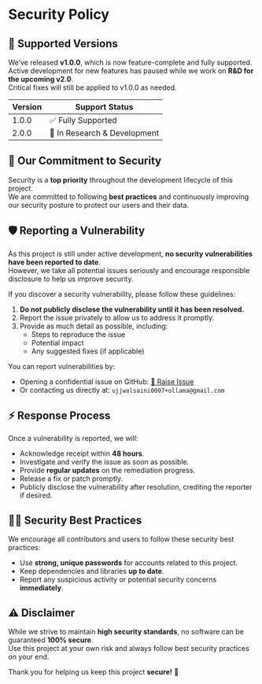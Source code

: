 # Security Policy

## 🚀 Supported Versions

We’ve released **v1.0.0**, which is now feature-complete and fully supported.  
Active development for new features has paused while we work on **R&D for the upcoming v2.0**.  
Critical fixes will still be applied to v1.0.0 as needed.  

| Version | Support Status             |
| ------- | -------------------------- |
| 1.0.0   | ✅ Fully Supported          |
| 2.0.0   | 🔬 In Research & Development |


## 🔐 Our Commitment to Security

Security is a **top priority** throughout the development lifecycle of this project.  
We are committed to following **best practices** and continuously improving our security posture to protect our users and their data.

## 🛡️ Reporting a Vulnerability

As this project is still under active development, **no security vulnerabilities have been reported to date**.  
However, we take all potential issues seriously and encourage responsible disclosure to help us improve security.

If you discover a security vulnerability, please follow these guidelines:

1. **Do not publicly disclose the vulnerability until it has been resolved.**
2. Report the issue privately to allow us to address it promptly.
3. Provide as much detail as possible, including:
   - Steps to reproduce the issue
   - Potential impact
   - Any suggested fixes (if applicable)

You can report vulnerabilities by:

- Opening a confidential issue on GitHub: [🚨 Raise Issue](https://github.com/UjjwalSaini07/OllamaMulti-RAG/issues)  
- Or contacting us directly at:  `ujjwalsaini0007+ollama@gmail.com`

## ⚡ Response Process

Once a vulnerability is reported, we will:

- Acknowledge receipt within **48 hours**.
- Investigate and verify the issue as soon as possible.
- Provide **regular updates** on the remediation progress.
- Release a fix or patch promptly.
- Publicly disclose the vulnerability after resolution, crediting the reporter if desired.

## 🧑‍💻 Security Best Practices

We encourage all contributors and users to follow these security best practices:

- Use **strong, unique passwords** for accounts related to this project.
- Keep dependencies and libraries **up to date**.
- Report any suspicious activity or potential security concerns **immediately**.

## ⚠️ Disclaimer

While we strive to maintain **high security standards**, no software can be guaranteed **100% secure**.  
Use this project at your own risk and always follow best security practices on your end.

Thank you for helping us keep this project **secure!** 🙏
